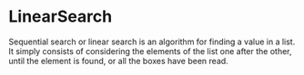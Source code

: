 # LinearSearch
Sequential search or linear search is an algorithm for finding a value in a list. It simply consists of considering the elements of the list one after the other, until the element is found, or all the boxes have been read.
